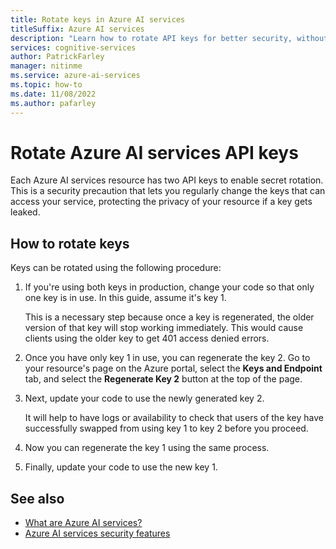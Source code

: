 ```yaml
---
title: Rotate keys in Azure AI services
titleSuffix: Azure AI services
description: "Learn how to rotate API keys for better security, without interrupting service"
services: cognitive-services
author: PatrickFarley
manager: nitinme
ms.service: azure-ai-services
ms.topic: how-to
ms.date: 11/08/2022
ms.author: pafarley
---
```


# Rotate Azure AI services API keys

Each Azure AI services resource has two API keys to enable secret rotation. This is a security precaution that lets you regularly change the keys that can access your service, protecting the privacy of your resource if a key gets leaked.

## How to rotate keys

Keys can be rotated using the following procedure:
 
1. If you're using both keys in production, change your code so that only one key is in use. In this guide, assume it's key 1.

   This is a necessary step because once a key is regenerated, the older version of that key will stop working immediately. This would cause clients using the older key to get 401 access denied errors.
1. Once you have only key 1 in use, you can regenerate the key 2. Go to your resource's page on the Azure portal, select the **Keys and Endpoint** tab, and select the **Regenerate Key 2** button at the top of the page.
1. Next, update your code to use the newly generated key 2.

   It will help to have logs or availability to check that users of the key have successfully swapped from using key 1 to key 2 before you proceed.
1. Now you can regenerate the key 1 using the same process.
1. Finally, update your code to use the new key 1. 

## See also

* [What are Azure AI services?](./what-are-ai-services.md)
* [Azure AI services security features](./security-features.md)

